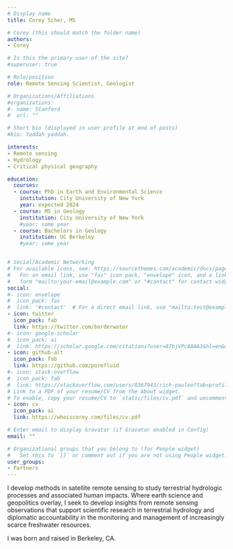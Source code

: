 ```yaml
---
# Display name
title: Corey Scher, MS

# Corey (this should match the folder name)
authors:
- Corey

# Is this the primary user of the site?
#superuser: true

# Role/position
role: Remote Sensing Scientist, Geologist

# Organizations/Affiliations
#organizations:
#- name: Stanford
#  url: ""

# Short bio (displayed in user profile at end of posts)
#bio: Yaddah yaddah.

interests:
- Remote sensing 
- Hydrology
- Critical physical geography

education:
  courses:
  - course: PhD in Earth and Environmental Science
    institution: City University of New York
    year: expected 2024
  - course: MS in Geology
    institution: City University of New York
    #year: some year
  - course: Bachelors in Geology
    institution: UC Berkeley
    #year: some year


# Social/Academic Networking
# For available icons, see: https://sourcethemes.com/academic/docs/page-builder/#icons
#   For an email link, use "fas" icon pack, "envelope" icon, and a link in the
#   form "mailto:your-email@example.com" or "#contact" for contact widget.
social:
#- icon: envelope
#  icon_pack: fas
#  link: '#contact'  # For a direct email link, use "mailto:test@example.org".
- icon: twitter
  icon_pack: fab
  link: https://twitter.com/borderwater
#- icon: google-scholar
#  icon_pack: ai
#  link: https://scholar.google.com/citations?user=87bjVPcAAAAJ&hl=en&oi=ao
- icon: github-alt
  icon_pack: fab
  link: https://github.com/porefluid
#- icon: stack-overflow
#  icon_pack: fab
#  link: https://stackoverflow.com/users/8367943/rich-pauloo?tab=profile
# Link to a PDF of your resume/CV from the About widget.
# To enable, copy your resume/CV to `static/files/cv.pdf` and uncomment the lines below.
- icon: cv
  icon_pack: ai
  link: https://whoiscorey.com/files/cv.pdf

# Enter email to display Gravatar (if Gravatar enabled in Config)
email: ""

# Organizational groups that you belong to (for People widget)
#   Set this to `[]` or comment out if you are not using People widget.
user_groups:
- Partners
---
```


I develop methods in satellite remote sensing to study terrestrial hydrologic processes and associated human impacts. Where earth science and geopolitics overlay, I seek to develop insights from remote sensing observations that support scientific research in terrestrial hydrology and diplomatic accountability in the monitoring and management of increasingly scarce freshwater resources.

I was born and raised in Berkeley, CA.
